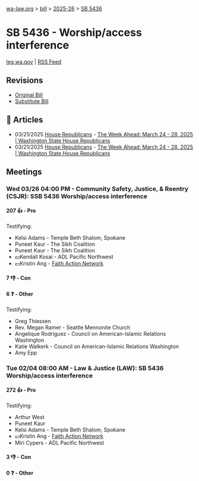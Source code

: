 [wa-law.org](/) > [bill](/bill/) > [2025-26](/bill/2025-26/) > [SB 5436](/bill/2025-26/sb/5436/)

# SB 5436 - Worship/access interference
[leg.wa.gov](https://app.leg.wa.gov/billsummary?BillNumber=5436&Year=2025&Initiative=false) | [RSS Feed](./rss.xml)

## Revisions
* [Original Bill](1/)
* [Substitute Bill](S/)

## 📰 Articles
* 03/21/2025 [House Republicans](/org/house_republicans/) - [The Week Ahead: March 24 - 28, 2025 | Washington State House Republicans](http://houserepublicans.wa.gov/week/the-week-ahead-march-24-28-2025/#:~:text=SB%205436)
* 03/21/2025 [House Republicans](/org/house_republicans/) - [The Week Ahead: March 24 - 28, 2025 | Washington State House Republicans](https://houserepublicans.wa.gov/week/the-week-ahead-march-24-28-2025/#:~:text=SB%205436)

## Meetings
### Wed 03/26 04:00 PM - Community Safety, Justice, & Reentry (CSJR): SSB 5436 Worship/access interference
#### 207 👍 - Pro
Testifying:
* Kelsi Adams - Temple Beth Shalom, Spokane
* Puneet Kaur - The Sikh Coalition
* Puneet Kaur - The Sikh Coalition
* 💵Kendall Kosai - ADL Pacific Northwest
* 💵Kristin Ang - [Faith Action Network](/org/faith_action_network/)

#### 7 👎 - Con

#### 6 ❓ - Other
Testifying:
* Greg Thiessen
* Rev. Megan Ramer - Seattle Mennonite Church
* Angelique Rodriguez - Council on American-Islamic Relations Washington
* Katie Walkerk - Council on American-Islamic Relations Washington
* Amy Epp

### Tue 02/04 08:00 AM - Law & Justice (LAW): SB 5436 Worship/access interference
#### 272 👍 - Pro
Testifying:
* Arthur West
* Puneet Kaur
* Kelsi Adams - Temple Beth Shalom, Spokane
* 💵Kristin Ang - [Faith Action Network](/org/faith_action_network/)
* Miri Cypers - ADL Pacific Northwest

#### 3 👎 - Con

#### 0 ❓ - Other
